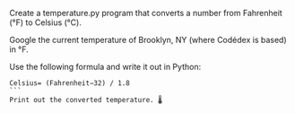 Create a temperature.py program that converts a number from Fahrenheit (°F) to Celsius (°C).

Google the current temperature of Brooklyn, NY (where Codédex is based) in °F.

Use the following formula and write it out in Python:
```
Celsius= (Fahrenheit−32) / 1.8
​```
Print out the converted temperature. 🌡️

